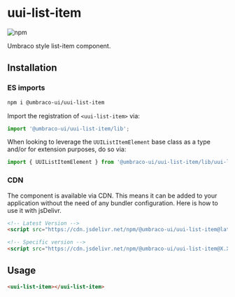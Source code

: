 # uui-list-item

![npm](https://img.shields.io/npm/v/@umbraco-ui/uui-list-item?logoColor=%231B264F)

Umbraco style list-item component.

## Installation

### ES imports

```zsh
npm i @umbraco-ui/uui-list-item
```

Import the registration of `<uui-list-item>` via:

```javascript
import '@umbraco-ui/uui-list-item/lib';
```

When looking to leverage the `UUIListItemElement` base class as a type and/or for extension purposes, do so via:

```javascript
import { UUIListItemElement } from '@umbraco-ui/uui-list-item/lib/uui-list-item.element';
```

### CDN

The component is available via CDN. This means it can be added to your application without the need of any bundler configuration. Here is how to use it with jsDelivr.

```html
<!-- Latest Version -->
<script src="https://cdn.jsdelivr.net/npm/@umbraco-ui/uui-list-item@latest/dist/uui-list-item.min.js"></script>

<!-- Specific version -->
<script src="https://cdn.jsdelivr.net/npm/@umbraco-ui/uui-list-item@X.X.X/dist/uui-list-item.min.js"></script>
```

## Usage

```html
<uui-list-item></uui-list-item>
```
